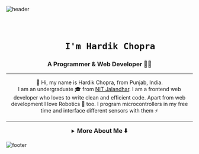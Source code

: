 ![header](https://capsule-render.vercel.app/api?type=wave&color=timeGradient&height=300&section=header&text=Hi%20There!👋&fontSize=80&animation=blink&fontAlignY=35&fontAlign=53)

<!-- Hi <img src="https://media.giphy.com/media/hvRJCLFzcasrR4ia7z/giphy.gif" width="30px">, -->

<h1 align="center">
<code>
	I'm Hardik Chopra
</code>
</h1>
<h3 align="center">A Programmer & Web Developer 👨‍💻 </h3>

---

<p align="center">
    👋 Hi, my name is Hardik Chopra, from Punjab, India. <br />
    I am an undergraduate 🎓 from <a href="https://www.nitj.ac.in/">NIT Jalandhar</a>.
    I am a frontend web developer who loves to write clean and efficient code. 
    Apart from web development I love Robotics 🤖 too. I program microcontrollers in my free time and interface different sensors with them ⚡ 
</p>
<hr />

<details>
<summary align="center"><h3 style="display: inline;">More About Me ⬇️ </h3></summary>
<h4 align="center">Languages / Libraries I Know </h4>
<p align="center">
<img align="center" width="30" height="30" alt="javascript" title = "javascript"  src="https://raw.githubusercontent.com/github/explore/80688e429a7d4ef2fca1e82350fe8e3517d3494d/topics/javascript/javascript.png">&nbsp;
<img align="center" width="30" height="30" alt="react" title = "react"  src="https://raw.githubusercontent.com/github/explore/80688e429a7d4ef2fca1e82350fe8e3517d3494d/topics/react/react.png">&nbsp;
<img align="center" width="30" height="30" alt="nodejJS" title = "nodeJS"  src="https://raw.githubusercontent.com/github/explore/80688e429a7d4ef2fca1e82350fe8e3517d3494d/topics/nodejs/nodejs.png">&nbsp;
<img align="center" alt="nextjs" title = "nextjs" src="https://raw.githubusercontent.com/devicons/devicon/master/icons/nextjs/nextjs-original.svg" alt="nextjs" width="30" height="30"/> 
<img align="center" width="30" height="30" alt="html" title = "html" src="https://raw.githubusercontent.com/github/explore/80688e429a7d4ef2fca1e82350fe8e3517d3494d/topics/html/html.png">&nbsp;
<img align="center" width="30" height="30" alt="css" title = "css"  src="https://raw.githubusercontent.com/github/explore/80688e429a7d4ef2fca1e82350fe8e3517d3494d/topics/css/css.png">&nbsp;
<img align="center" width="30" height="30" alt="SASS" title = "SASS"   src="https://raw.githubusercontent.com/github/explore/80688e429a7d4ef2fca1e82350fe8e3517d3494d/topics/sass/sass.png">&nbsp;
<img align="center" width="30" height="30" alt="C" title = "C" src="https://github.com/devicons/devicon/blob/master/icons/c/c-original.svg">&nbsp;
<img align="center" width="30" height="30" alt="C++" title = "C++" src="https://github.com/devicons/devicon/blob/master/icons/cplusplus/cplusplus-original.svg">&nbsp;
<img align="center" src="https://raw.githubusercontent.com/devicons/devicon/master/icons/arduino/arduino-original.svg" alt="arduino" width="30" height="30" alt="Arduino" title = "Arduino"/> 

</p>
<h4 align="center">Tools I use</h4>
<p align="center">
<img align="center" src="https://raw.githubusercontent.com/devicons/devicon/master/icons/linux/linux-original.svg" alt="linux" width="30" height="30" alt="Ubuntu" title = "Ubuntu"/> 
<img align="center" width="30" height="30" alt="Git" title = "Git" src="https://github.com/devicons/devicon/blob/master/icons/git/git-original.svg">&nbsp;
<img align="center" width="30" height="30" alt="postgres" title = "postgres"  src="https://raw.githubusercontent.com/github/explore/80688e429a7d4ef2fca1e82350fe8e3517d3494d/topics/postgresql/postgresql.png">&nbsp;
</p>
<hr />

<!-- Statistics Section
<details align="center">
  <summary align="center"><h3>Let's see some Stats<h3></summary>
	<p align="center">
  </p>
-->
<p align="center">
<h3 align="center">Let's Connect </h3>
<p align="center"> 
<a href="mailto:hardikchopra242@gmail.com"><img height="25" align="center" src="https://img.shields.io/badge/-Email-white?style=flat-square&logo=Gmail&logoColor=red"></a>&nbsp;
<a href="https://www.linkedin.com/in/hardik-chopra-62b6771a8/"><img height="25" align="center" src="https://img.shields.io/badge/-Linkedin-blue?style=flat-square&logo=Linkedin&logoColor=white"></a>&nbsp;
<a href="https://dev.to/hardikchopra242"><img height="25" align="center" src="https://img.shields.io/badge/-Dev.to-white?style=flat-square&logo=Dev.to&logoColor=black"></a>&nbsp;
</p>
</p>
<br /> <br />
</details>
               

![footer](https://capsule-render.vercel.app/api?type=wave&color=timeGradient&height=200&section=footer)
	       
<!-- Hyperlinks -->
[leetcode]:https://leetcode.com/hardikchopra242/
[linkedin]: https://www.linkedin.com/in/hardik-chopra-62b6771a8/
[hackerrank]: https://www.hackerrank.com/hardikchopra242
[codechef]: https://www.codechef.com/users/hardik_chopra
[devto]: https://dev.to/hardikchopra242

<!--
Other Platforms Badges
<a href="https://leetcode.com/hardikchopra242/"><img height="25" align="center" src="https://img.shields.io/badge/-Leetcode-black?style=flat-square&logo=Leetcode&logoColor=yellow"></a>&nbsp;
<a href="https://auth.geeksforgeeks.org/user/hardikchopra242/practice/"><img height="25" align="center" src="https://img.shields.io/badge/-GeekforGeeks-white?style=flat-square&logo=Geeksforgeeks&logoColor=54B86B"></a>&nbsp;
<a href="https://www.hackerrank.com/hardikchopra242/"><img height="25" align="center" src="https://img.shields.io/badge/-Hackerrank-5FC867?style=flat-square&logo=Hackerrank&logoColor=black"></a>&nbsp;
<a href="https://www.codechef.com/users/hardik_chopra"><img height="25" align="center" src="https://img.shields.io/badge/-Codechef-white?style=flat-square&logo=Codechef&logoColor=713C1D"></a>&nbsp;
	
GIFs
"https://media.giphy.com/media/QssGEmpkyEOhBCb7e1/giphy.gif" 
"https://media.giphy.com/media/hvRJCLFzcasrR4ia7z/giphy.gif"
"https://media.giphy.com/media/QssGEmpkyEOhBCb7e1/giphy.gif"
"https://raw.githubusercontent.com/abhisheknaiidu/abhisheknaiidu/master/code.gif"
-->
